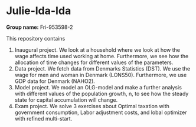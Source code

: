 # Julie-Ida-Ida

**Group name:**
Fri-953598-2

This repository contains  
1. Inaugural project. We look at a household where we look at how the wage affects time used working at home. Furthermore, we see how the allocation of time changes for different values of the parameters. 
2. Data project. We fetch data from Denmarks Statistics (DST). We use the wage for men and woman in Denmark (LONS50). Furthermore, we use GDP data for Denmark (NAHO2).
3. Model project. We model an OLG-model and make a further analysis with different values of the population growth, n, to see how the steady state for capital accumulation will change.
4. Exam project. We solve 3 exercises about Optimal taxation with government consumption, Labor adjustment costs, and lobal optimizer with refined multi-start. 
